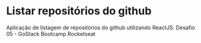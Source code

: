 # Listar repositórios do github

Aplicação de listagem de repositórios do github utilizando ReactJS.
Desafio 05 - GoStack Bootcamp Rocketseat
